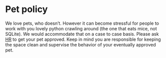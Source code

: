 # Pet policy
We love pets, who doesn’t. However it can become stressful for people to work with you lovely python crawling around (the one that eats mice, not SQLite). We would accommodate that on a case to case basis. Please ask [HR](HR@kunaiconsulting.com) to get your pet approved. Keep in mind you are responsible for keeping the space clean and supervise the behavior of your eventually approved pet.
